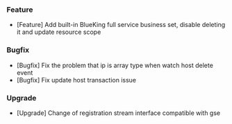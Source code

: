 ### Feature

- [Feature] Add built-in BlueKing full service business set, disable deleting it and update resource scope

### Bugfix

- [Bugfix] Fix the problem that ip is array type when watch host delete event
- [Bugfix] Fix update host transaction issue

### Upgrade

- [Upgrade] Change of registration stream interface compatible with gse
